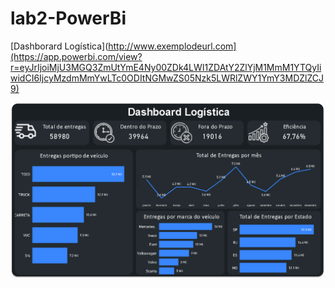 # lab2-PowerBi

[Dashborard Logística](http://www.exemplodeurl.com](https://app.powerbi.com/view?r=eyJrIjoiMjU3MGQ3ZmUtYmE4Ny00ZDk4LWI1ZDAtY2ZlYjM1MmM1YTQyIiwidCI6IjcyMzdmMmYwLTc0ODItNGMwZS05Nzk5LWRlZWY1YmY3MDZlZCJ9)

![Imagem Dashboard](https://raw.githubusercontent.com/Andrevisi/lab2-PowerBi/main/Screenshot.png)
